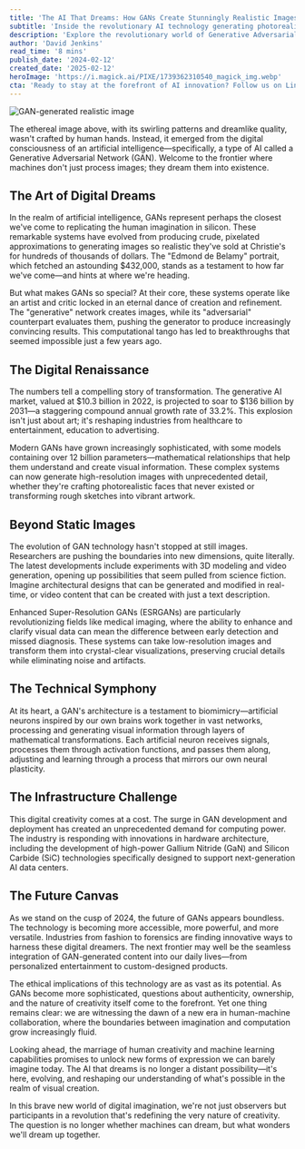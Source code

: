 ```yaml
---
title: 'The AI That Dreams: How GANs Create Stunningly Realistic Images'
subtitle: 'Inside the revolutionary AI technology generating photorealistic images'
description: 'Explore the revolutionary world of Generative Adversarial Networks (GANs), the AI technology creating stunning, realistic images that blur the line between human and machine creativity. From multi-million dollar art pieces to healthcare innovations, discover how these digital dreamers are reshaping our visual world.'
author: 'David Jenkins'
read_time: '8 mins'
publish_date: '2024-02-12'
created_date: '2025-02-12'
heroImage: 'https://i.magick.ai/PIXE/1739362310540_magick_img.webp'
cta: 'Ready to stay at the forefront of AI innovation? Follow us on LinkedIn for daily updates on breakthrough technologies like GANs and join a community of forward-thinking professionals shaping the future of digital creativity.'
---
```


![GAN-generated realistic image](https://i.magick.ai/PIXE/1739362310544_magick_img.webp)

The ethereal image above, with its swirling patterns and dreamlike quality, wasn't crafted by human hands. Instead, it emerged from the digital consciousness of an artificial intelligence—specifically, a type of AI called a Generative Adversarial Network (GAN). Welcome to the frontier where machines don't just process images; they dream them into existence.

## The Art of Digital Dreams

In the realm of artificial intelligence, GANs represent perhaps the closest we've come to replicating the human imagination in silicon. These remarkable systems have evolved from producing crude, pixelated approximations to generating images so realistic they've sold at Christie's for hundreds of thousands of dollars. The "Edmond de Belamy" portrait, which fetched an astounding $432,000, stands as a testament to how far we've come—and hints at where we're heading.

But what makes GANs so special? At their core, these systems operate like an artist and critic locked in an eternal dance of creation and refinement. The "generative" network creates images, while its "adversarial" counterpart evaluates them, pushing the generator to produce increasingly convincing results. This computational tango has led to breakthroughs that seemed impossible just a few years ago.

## The Digital Renaissance

The numbers tell a compelling story of transformation. The generative AI market, valued at $10.3 billion in 2022, is projected to soar to $136 billion by 2031—a staggering compound annual growth rate of 33.2%. This explosion isn't just about art; it's reshaping industries from healthcare to entertainment, education to advertising.

Modern GANs have grown increasingly sophisticated, with some models containing over 12 billion parameters—mathematical relationships that help them understand and create visual information. These complex systems can now generate high-resolution images with unprecedented detail, whether they're crafting photorealistic faces that never existed or transforming rough sketches into vibrant artwork.

## Beyond Static Images

The evolution of GAN technology hasn't stopped at still images. Researchers are pushing the boundaries into new dimensions, quite literally. The latest developments include experiments with 3D modeling and video generation, opening up possibilities that seem pulled from science fiction. Imagine architectural designs that can be generated and modified in real-time, or video content that can be created with just a text description.

Enhanced Super-Resolution GANs (ESRGANs) are particularly revolutionizing fields like medical imaging, where the ability to enhance and clarify visual data can mean the difference between early detection and missed diagnosis. These systems can take low-resolution images and transform them into crystal-clear visualizations, preserving crucial details while eliminating noise and artifacts.

## The Technical Symphony

At its heart, a GAN's architecture is a testament to biomimicry—artificial neurons inspired by our own brains work together in vast networks, processing and generating visual information through layers of mathematical transformations. Each artificial neuron receives signals, processes them through activation functions, and passes them along, adjusting and learning through a process that mirrors our own neural plasticity.

## The Infrastructure Challenge

This digital creativity comes at a cost. The surge in GAN development and deployment has created an unprecedented demand for computing power. The industry is responding with innovations in hardware architecture, including the development of high-power Gallium Nitride (GaN) and Silicon Carbide (SiC) technologies specifically designed to support next-generation AI data centers.

## The Future Canvas

As we stand on the cusp of 2024, the future of GANs appears boundless. The technology is becoming more accessible, more powerful, and more versatile. Industries from fashion to forensics are finding innovative ways to harness these digital dreamers. The next frontier may well be the seamless integration of GAN-generated content into our daily lives—from personalized entertainment to custom-designed products.

The ethical implications of this technology are as vast as its potential. As GANs become more sophisticated, questions about authenticity, ownership, and the nature of creativity itself come to the forefront. Yet one thing remains clear: we are witnessing the dawn of a new era in human-machine collaboration, where the boundaries between imagination and computation grow increasingly fluid.

Looking ahead, the marriage of human creativity and machine learning capabilities promises to unlock new forms of expression we can barely imagine today. The AI that dreams is no longer a distant possibility—it's here, evolving, and reshaping our understanding of what's possible in the realm of visual creation.

In this brave new world of digital imagination, we're not just observers but participants in a revolution that's redefining the very nature of creativity. The question is no longer whether machines can dream, but what wonders we'll dream up together.